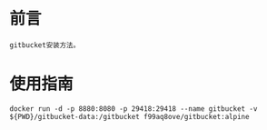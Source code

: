 # 前言
	gitbucket安装方法。

# 使用指南
	docker run -d -p 8880:8080 -p 29418:29418 --name gitbucket -v ${PWD}/gitbucket-data:/gitbucket f99aq8ove/gitbucket:alpine
